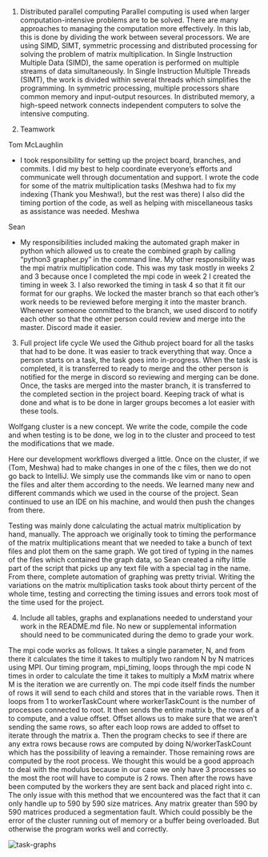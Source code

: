 1. Distributed parallel computing
Parallel computing is used when larger computation-intensive problems are to be solved.  There are many approaches to managing the computation more effectively. In this lab, this is done by dividing the work between several processors. 
We are using SIMD, SIMT, symmetric processing and distributed processing for solving the problem of matrix multiplication.
 In Single Instruction Multiple Data (SIMD), the same operation is performed on multiple streams of data simultaneously.
 In Single Instruction Multiple Threads (SIMT), the work is divided within several threads which simplifies the programming.
 In symmetric processing, multiple processors share common memory and input-output resources. 
In distributed memory, a high-speed network connects independent computers to solve the intensive computing.

2. Teamwork

Tom McLaughlin
- I took responsibility for setting up the project board, branches, and commits. I did my best to help coordinate everyone’s efforts and communicate well through documentation and support.
I wrote the code for some of the matrix multiplication tasks (Meshwa had to fix my indexing (Thank you Meshwa!), but the rest was there)
I also did the timing portion of the code, as well as helping with miscellaneous tasks as assistance was needed.
Meshwa


Sean
- My responsibilities included making the automated graph maker in python which allowed us to create the combined graph by calling “python3 grapher.py” in the command line. 
My other responsibility was the mpi matrix multiplication code. This was my task mostly in weeks 2 and 3 because once I completed the mpi code in week 2 I created the timing in week 3.
I also reworked the timing in task 4 so that it fit our format for our graphs.
We locked the master branch so that each other’s work needs to be reviewed before merging it into the master branch. Whenever someone committed to the branch, we used discord to notify each other so that the other person could review and merge into the master. Discord made it easier.

3. Full project life cycle
We used the Github project board for all the tasks that had to be done. It was easier to track everything that way. Once a person starts on a task, the task goes into in-progress. When the task is completed, it is transferred to ready to merge and the other person is notified for the merge in discord so reviewing and merging can be done. Once, the tasks are merged into the master branch, it is transferred to the completed section in the project board. Keeping track of what is done and what is to be done in larger groups becomes a lot easier with these tools.

Wolfgang cluster is a new concept. We write the code, compile the code and when testing is to be done, we log in to the cluster and proceed to test the modifications that we made. 

Here our development workflows diverged a little. Once on the cluster, if we (Tom, Meshwa) had to make changes in one of the c files, then we do not go back to IntelliJ. We simply use the commands like vim or nano to open the files and alter them according to the needs. We learned many new and different commands which we used in the course of the project. Sean continued to use an IDE on his machine, and would then push the changes from there.

Testing was mainly done calculating the actual matrix multiplication by hand, manually. 
The approach we originally took to timing the performance of the matrix multiplications meant that we needed to take a bunch of text files and plot them on the same graph. We got tired of typing in the names of the files which contained the graph data, so Sean created a nifty little part of the script that picks up any text file with a special tag in the name. From there, complete automation of graphing was pretty trivial.
Writing the variations on the matrix multiplication tasks took about thirty percent of the whole time, testing and correcting the timing issues and errors took most of the time used for the project.

4. Include all tables, graphs and explanations needed to understand your work in the README.md file. No new or supplemental information should need to be communicated during the demo to grade your work.  
 
The mpi code works as follows. It takes a single parameter, N, and from there it calculates the time it takes to multiply two random N by N matrices using MPI. Our timing program, mpi_timing, loops through the mpi code N times in order to calculate the time it takes to multiply a MxM matrix where M is the iteration we are currently on. The mpi code itself finds the number of rows it will send to each child and stores that in the variable rows. Then it loops from 1 to workerTaskCount where workerTaskCount is the number of processes connected to root. It then sends the entire matrix b, the rows of a to compute, and a value offset. Offset allows us to make sure that we aren’t sending the same rows, so after each loop rows are added to offset to iterate through the matrix a. Then the program checks to see if there are any extra rows because rows are computed by doing N/workerTaskCount which has the possibility of leaving a remainder. Those remaining rows are computed by the root process. We thought this would be a good approach to deal with the modulus because in our case we only have 3 processes so the most the root will have to compute is 2 rows. Then after the rows have been computed by the workers they are sent back and placed right into c. The only issue with this method that we encountered was the fact that it can only handle up to 590 by 590 size matrices. Any matrix greater than 590 by 590 matrices produced a segmentation fault. Which could possibly be the error of the cluster running out of memory or a buffer being overloaded. But otherwise the program works well and correctly.


![task-graphs](https://user-images.githubusercontent.com/70284209/112591449-c2788f80-8dda-11eb-98e3-13f9dbef85fa.png)

